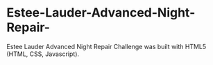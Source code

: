 # Estee-Lauder-Advanced-Night-Repair-
Estee Lauder Advanced Night Repair Challenge was built with HTML5 (HTML, CSS, Javascript). 
